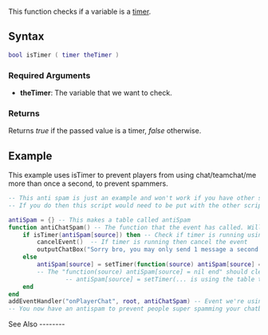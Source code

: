 This function checks if a variable is a [timer](/docs/timer.md "wikilink").

Syntax
------

``` lua
bool isTimer ( timer theTimer )
```

### Required Arguments

-   **theTimer**: The variable that we want to check.

### Returns

Returns *true* if the passed value is a timer, *false* otherwise.

Example
-------

<section name="Server" class="server" show="true">
This example uses isTimer to prevent players from using chat/teamchat/me more than once a second, to prevent spammers.

``` lua
-- This anti spam is just an example and won't work if you have other scripts and game modes which manipulate chat,
-- If you do then this script would need to be put with the other script/gamemode that handles chat else cancelEvent() won't work.

antiSpam = {} -- This makes a table called antiSpam
function antiChatSpam() -- The function that the event has called. Will stop all mainchat/teamchat/me spam.
    if isTimer(antiSpam[source]) then -- Check if timer is running using isTimer (this is an example of its use and all)
        cancelEvent()  -- If timer is running then cancel the event
        outputChatBox("Sorry bro, you may only send 1 message a second to prevent spam.", source, 255, 255, 0) -- Message to player
    else
        antiSpam[source] = setTimer(function(source) antiSpam[source] = nil end, 1000, 1, source) -- Timer lasting 1 second.
        -- The "function(source) antiSpam[source] = nil end" should clear the player from table after 1 second so he can chat again. 
                -- antiSpam[source] = setTimer(... is using the table to bind that player to the timer.
    end
end
addEventHandler("onPlayerChat", root, antiChatSpam) -- Event we're using, don't waste your time with getRootElement() (root is the same)
-- You now have an antispam to prevent people super spamming your chatbox!
```

</section>
See Also
--------
